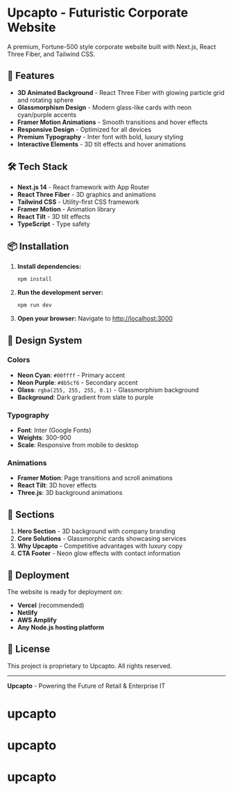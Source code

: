# Upcapto - Futuristic Corporate Website

A premium, Fortune-500 style corporate website built with Next.js, React Three Fiber, and Tailwind CSS.

## 🚀 Features

- **3D Animated Background** - React Three Fiber with glowing particle grid and rotating sphere
- **Glassmorphism Design** - Modern glass-like cards with neon cyan/purple accents
- **Framer Motion Animations** - Smooth transitions and hover effects
- **Responsive Design** - Optimized for all devices
- **Premium Typography** - Inter font with bold, luxury styling
- **Interactive Elements** - 3D tilt effects and hover animations

## 🛠️ Tech Stack

- **Next.js 14** - React framework with App Router
- **React Three Fiber** - 3D graphics and animations
- **Tailwind CSS** - Utility-first CSS framework
- **Framer Motion** - Animation library
- **React Tilt** - 3D tilt effects
- **TypeScript** - Type safety

## 📦 Installation

1. **Install dependencies:**
   ```bash
   npm install
   ```

2. **Run the development server:**
   ```bash
   npm run dev
   ```

3. **Open your browser:**
   Navigate to [http://localhost:3000](http://localhost:3000)

## 🎨 Design System

### Colors
- **Neon Cyan**: `#00ffff` - Primary accent
- **Neon Purple**: `#8b5cf6` - Secondary accent
- **Glass**: `rgba(255, 255, 255, 0.1)` - Glassmorphism background
- **Background**: Dark gradient from slate to purple

### Typography
- **Font**: Inter (Google Fonts)
- **Weights**: 300-900
- **Scale**: Responsive from mobile to desktop

### Animations
- **Framer Motion**: Page transitions and scroll animations
- **React Tilt**: 3D hover effects
- **Three.js**: 3D background animations

## 📱 Sections

1. **Hero Section** - 3D background with company branding
2. **Core Solutions** - Glassmorphic cards showcasing services
3. **Why Upcapto** - Competitive advantages with luxury copy
4. **CTA Footer** - Neon glow effects with contact information

## 🚀 Deployment

The website is ready for deployment on:
- **Vercel** (recommended)
- **Netlify**
- **AWS Amplify**
- **Any Node.js hosting platform**

## 📄 License

This project is proprietary to Upcapto. All rights reserved.

---

**Upcapto** - Powering the Future of Retail & Enterprise IT
# upcapto
# upcapto
# upcapto
